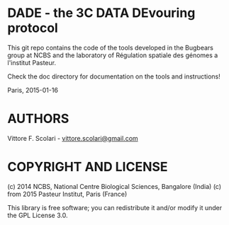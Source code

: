 
DADE - the 3C DATA DEvouring protocol
===================================================

This git repo contains the code of the tools developed in the Bugbears group at NCBS
and the laboratory of Régulation spatiale des génomes a l'institut Pasteur.

Check the doc directory for documentation on the tools and instructions!

Paris,
2015-01-16

AUTHORS
=======

Vittore F. Scolari - vittore.scolari@gmail.com

COPYRIGHT AND LICENSE
=====================

(c) 2014 NCBS, National Centre Biological Sciences, Bangalore (India)
(c) from 2015 Pasteur Institut, Paris (France)

This library is free software; you can redistribute it and/or modify it under the GPL License 3.0.

